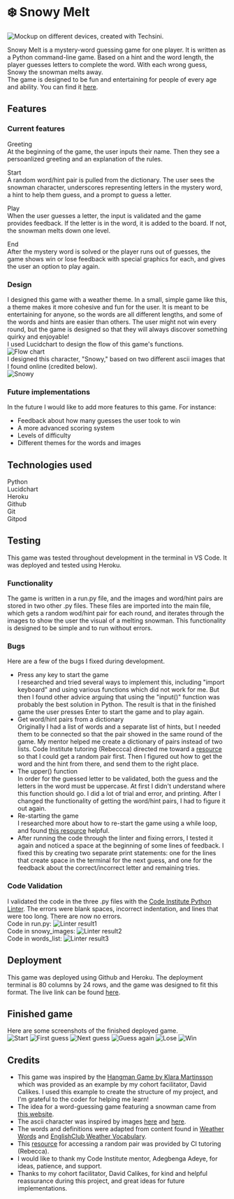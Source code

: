 # ❄️ Snowy Melt

![Mockup on different devices, created with Techsini.](readme-images/mockup.png)

Snowy Melt is a mystery-word guessing game for one player. It is written as a Python command-line game. Based on a hint and the word length, the player guesses letters to complete the word. With each wrong guess, Snowy the snowman melts away.<br>
The game is designed to be fun and entertaining for people of every age and ability. You can find it [here](https://snowy-melt-ad37e9d6291f.herokuapp.com/).

## Features 

<!-- In this section, you should go over the different parts of your project, and describe each in a sentence or so. You will need to explain what value each of the features provides for the user, focusing on who this website is for, what it is that they want to achieve and how your project is the best way to help them achieve these things. -->

### Current features

Greeting <br>
At the beginning of the game, the user inputs their name. Then they see a persoanlized greeting and an explanation of the rules.<br>

Start <br>
A random word/hint pair is pulled from the dictionary. The user sees the snowman character, underscores representing letters in the mystery word, a hint to help them guess, and a prompt to guess a letter. <br>

Play <br>
When the user guesses a letter, the input is validated and the game provides feedback. If the letter is in the word, it is added to the board. If not, the snowman melts down one level. <br>

End <br>
After the mystery word is solved or the player runs out of guesses, the game shows win or lose feedback with special graphics for each, and gives the user an option to play again.

### Design
I designed this game with a weather theme. In a small, simple game like this, a theme makes it more cohesive and fun for the user. It is meant to be entertaining for anyone, so the words are all different lengths, and some of the words and hints are easier than others. The user might not win every round, but the game is designed so that they will always discover something quirky and enjoyable! <br>
I used Lucidchart to design the flow of this game's functions. <br> ![Flow chart](readme-images/flow-chart.png)<br>
I designed this character, "Snowy," based on two different ascii images that I found online (credited below).<br>
![Snowy](readme-images/snowy.png)

### Future implementations
In the future I would like to add more features to this game. For instance:
- Feedback about how many guesses the user took to win
- A more advanced scoring system
- Levels of difficulty
- Different themes for the words and images

## Technologies used
Python <br>
Lucidchart <br>
Heroku <br>
Github <br>
Git <br>
Gitpod

## Testing 
This game was tested throughout development in the terminal in VS Code. It was deployed and tested using Heroku.

### Functionality
The game is written in a run.py file, and the images and word/hint pairs are stored in two other .py files. These files are imported into the main file, which gets a random wod/hint pair for each round, and iterates through the images to show the user the visual of a melting snowman. This functionality is designed to be simple and to run without errors.

### Bugs
Here are a few of the bugs I fixed during development.
- Press any key to start the game <br>
I researched and tried several ways to implement this, including "import keyboard" and using various functions which did not work for me. But then I found other advice arguing that using the "input()" function was probably the best solution in Python. The result is that in the finished game the user presses Enter to start the game and to play again.
- Get word/hint pairs from a dictionary <br>
Originally I had a list of words and a separate list of hints, but I needed them to be connected so that the pair showed in the same round of the game. My mentor helped me create a dictionary of pairs instead of two lists. Code Institute tutoring (Rebeccca) directed me toward a [resource](https://stackoverflow.com/questions/4859292/how-can-i-get-a-random-key-value-pair-from-a-dictionary/4859322#4859322) so that I could get a random pair first. Then I figured out how to get the word and the hint from there, and send them to the right place.
- The upper() function <br>
In order for the guessed letter to be validated, both the guess and the letters in the word must be uppercase. At first I didn't understand where this function should go. I did a lot of trial and error, and printing. After I changed the functionality of getting the word/hint pairs, I had to figure it out again.
- Re-starting the game <br>
I researched more about how to re-start the game using a while loop, and found [this resource](https://www.askpython.com/python/examples/restart-loop-in-python#:~:text=Restart%20a%20Nested%20Loop%20in%20Python&text=A%20nested%20loop%20is%20a,will%20understand%20this%20during%20implementation.) helpful.
- After running the code through the linter and fixing errors, I tested it again and noticed a space at the beginning of some lines of feedback. I fixed this by creating two separate print statements: one for the lines that create space in the terminal for the next guess, and one for the feedback about the correct/incorrect letter and remaining tries.

<!-- In this section, you need to convince the assessor that you have conducted enough testing to legitimately believe that the site works well. Essentially, in this part you will want to go over all of your project’s features and ensure that they all work as intended, with the project providing an easy and straightforward way for the users to achieve their goals.

In addition, you should mention in this section how your project looks and works on different browsers and screen sizes.

You should also mention in this section any interesting bugs or problems you discovered during your testing, even if you haven't addressed them yet.

If this section grows too long, you may want to split it off into a separate file and link to it from here. -->

### Code Validation 

I validated the code in the three .py files with the [Code Institute Python Linter](https://pep8ci.herokuapp.com/). The errors were blank spaces, incorrect indentation, and lines that were too long. There are now no errors.<br> Code in run.py: ![Linter result1](readme-images/linter-result1.png)<br>Code in snowy_images: ![Linter result2](readme-images/linter-result2.png)<br>Code in words_list: ![Linter result3](readme-images/linter-result3.png)<br>

## Deployment

This game was deployed using Github and Heroku. The deployment terminal is 80 columns by 24 rows, and the game was designed to fit this format. The live link can be found [here](https://snowy-melt-ad37e9d6291f.herokuapp.com/).

## Finished game
Here are some screenshots of the finished deployed game. <br>
![Start](readme-images/screenshot0.png) ![First guess](readme-images/screenshot1.png) ![Next guess](readme-images/screenshot2.png) ![Guess again](readme-images/screenshot3.png) ![Lose](readme-images/screenshot4.png) ![Win](readme-images/screenshot5.png)

## Credits 
- This game was inspired by the [Hangman Game by Klara Martinsson](https://github.com/KlaraMartinsson/hangman-game/tree/main) which was provided as an example by my cohort facilitator, David Calikes. I used this example to create the structure of my project, and I'm grateful to the coder for helping me learn!
- The idea for a word-guessing game featuring a snowman came from [this website](https://rhodygirlresources.com/product/digital-sight-word-games-snowman-melt/).
- The ascii character was inspired by images [here](https://amgrubb.github.io/csc111/lab-5-loopFunc.html) and [here](https://www.momsarefrommars.com/moms-blog/category/ascii%20art).
- The words and definitions were adapted from content found in [Weather Words](https://www.metoffice.gov.uk/weather/learn-about/met-office-for-schools/other-content/other-resources/weather-words) and [EnglishClub Weather Vocabulary](https://www.englishclub.com/vocabulary/weather-vocabulary.php).
- This [resource](https://stackoverflow.com/questions/4859292/how-can-i-get-a-random-key-value-pair-from-a-dictionary/4859322#4859322) for accessing a random pair was provided by CI tutoring (Rebecca).
- I would like to thank my Code Institute mentor, Adegbenga Adeye, for ideas, patience, and support. <br>
- Thanks to my cohort facilitator, David Calikes, for kind and helpful reassurance during this project, and great ideas for future implementations.